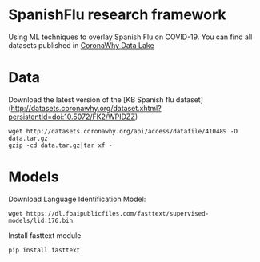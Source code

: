 # SpanishFlu research framework
Using ML techniques to overlay Spanish Flu on COVID-19. You can find all datasets published in [CoronaWhy Data Lake](http://datasets.coronawhy.org/dataverse/pandemics)
# Data
Download the latest version of the [KB Spanish flu dataset] (http://datasets.coronawhy.org/dataset.xhtml?persistentId=doi:10.5072/FK2/WPIDZZ)
```
wget http://datasets.coronawhy.org/api/access/datafile/410489 -O data.tar.gz
gzip -cd data.tar.gz|tar xf -
```
# Models
Download Language Identification Model:
```
wget https://dl.fbaipublicfiles.com/fasttext/supervised-models/lid.176.bin
```
Install fasttext module 
```
pip install fasttext
``` 
